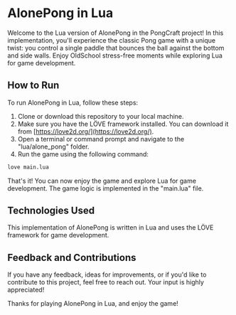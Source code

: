 # AlonePong in Lua

Welcome to the Lua version of AlonePong in the PongCraft project! In this implementation, you'll experience the classic Pong game with a unique twist: you control a single paddle that bounces the ball against the bottom and side walls. Enjoy OldSchool stress-free moments while exploring Lua for game development.

## How to Run

To run AlonePong in Lua, follow these steps:

1. Clone or download this repository to your local machine.
2. Make sure you have the LÖVE framework installed. You can download it from [https://love2d.org/](https://love2d.org/).
3. Open a terminal or command prompt and navigate to the "lua/alone_pong" folder.
4. Run the game using the following command:

```bash
love main.lua
```

That's it! You can now enjoy the game and explore Lua for game development. The game logic is implemented in the "main.lua" file.


## Technologies Used

This implementation of AlonePong is written in Lua and uses the LÖVE framework for game development.


## Feedback and Contributions

If you have any feedback, ideas for improvements, or if you'd like to contribute to this project, feel free to reach out. Your input is highly appreciated!

Thanks for playing AlonePong in Lua, and enjoy the game!

